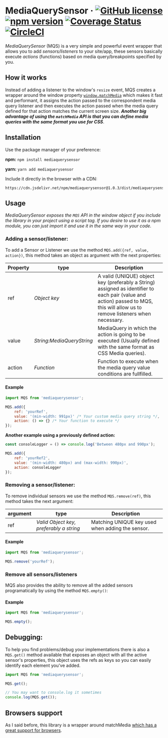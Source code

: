 # MediaQuerySensor &middot; [![GitHub license](https://img.shields.io/badge/license-MIT-blue.svg)](https://github.com/enmanuelduran/mediaquerysensor/blob/master/LICENSE) [![npm version](https://img.shields.io/npm/v/mediaquerysensor.svg?style=flat)](https://www.npmjs.com/package/mediaquerysensor) [![Coverage Status](https://coveralls.io/repos/github/enmanuelduran/mediaquerysensor/badge.svg?branch=master)](https://coveralls.io/github/enmanuelduran/mediaquerysensor?branch=master) [![CircleCI](https://circleci.com/gh/enmanuelduran/mediaquerysensor.svg?style=svg)](https://circleci.com/gh/enmanuelduran/mediaquerysensor)

_MediaQuerySensor_ (MQS) is a very simple and powerful event wrapper that allows you to add _sensors/listeners_ to your site/app, these sensors basically execute _actions_ (functions) based on media query/breakpoints specified by you.

## How it works

Instead of adding a listener to the window's `resize` event, MQS creates a wrapper around the window property [`window.matchMedia`](https://developer.mozilla.org/en-US/docs/Web/API/Window/matchMedia) which makes it fast and performant, it assigns the action passed to the correspondent media query listener and then executes the action passed when the media query defined for that action matches the current screen size. _**Another big advantage of using the `matchMedia` API is that you can define media queries with the same format you use for CSS**_.

## Installation

Use the package manager of your preference:

**npm:**
`npm install mediaquerysensor`

**yarn:**
`yarn add mediaquerysensor`

Include it directly in the browser with a CDN:

```
https://cdn.jsdelivr.net/npm/mediaquerysensor@1.0.3/dist/mediaquerysensor.min.js
```

## Usage

_MediaQuerySensor exposes the `MQS` API in the window object if you include the library in your project using a script tag. If you desire to use it as a npm module, you can just import it and use it in the same way in your code._

### Adding a sensor/listener:

To add a Sensor or Listener we use the method `MQS.add({ref, value, action})`, this method takes an object as argument with the next properties:

| Property | type                      | Description                                                                                                                                                                    |
| -------- | ------------------------- | ------------------------------------------------------------------------------------------------------------------------------------------------------------------------------ |
| ref      | _Object key_              | A valid (UNIQUE) object key (preferably a String) assigned as identifier to each pair (value and action) passed to MQS, this will allow us to remove listeners when necessary. |
| value    | _String:MediaQueryString_ | MediaQuery in which the action is going to be executed (Usually defined with the same format as CSS Media queries).                                                            |
| action   | _Function_                | Function to execute when the media query value conditions are fullfilled.                                                                                                      |

#### Example

```javascript
import MQS from 'mediaquerysensor';

MQS.add({
    ref: 'yourRef',
    value: '(min-width: 991px)' /* Your custom media query string */,
    action: () => {} /* Your function to execute */
});
```

**Another example using a previously defined action:**

```javascript
const consoleLogger = () => console.log('Between 480px and 990px');

MQS.add({
    ref: 'yourRef2',
    value: '(min-width: 480px) and (max-width: 990px)',
    action: consoleLogger
});
```

### Removing a sensor/listener:

To remove individual sensors we use the method `MQS.remove(ref)`, this method takes the next argument:

| argument | type                                    | Description                                      |
| -------- | --------------------------------------- | ------------------------------------------------ |
| ref      | _Valid Object key, preferably a string_ | Matching UNIQUE key used when adding the sensor. |

#### Example

```javascript
import MQS from 'mediaquerysensor';

MQS.remove('yourRef');
```

### Remove all sensors/listeners

MQS also provides the ability to remove all the added sensors programatically by using the method `MQS.empty()`:

#### Example

```javascript
import MQS from 'mediaquerysensor';

MQS.empty();
```

## Debugging:

To help you find problems/debug your implementations there is also a `MQS.get()` method available that exposes an object with all the active sensor's properties, this object uses the refs as keys so you can easily identify each element you've added.

```javascript
import MQS from 'mediaquerysensor';

MQS.get();

// You may want to console.log it sometimes
console.log(MQS.get());
```

## Browsers support

As I said before, this library is a wrapper around matchMedia [which has a great support for browsers](https://caniuse.com/#feat=matchmedia).
